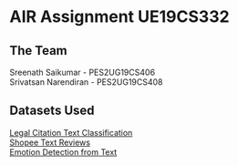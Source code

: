# AIR Assignment UE19CS332
## The Team
Sreenath Saikumar - PES2UG19CS406<br>
Srivatsan Narendiran - PES2UG19CS408

## Datasets Used
[Legal Citation Text Classification](https://www.kaggle.com/datasets/shivamb/legal-citation-text-classification)<br>
[Shopee Text Reviews](https://www.kaggle.com/datasets/shymammoth/shopee-reviews)<br>
[Emotion Detection from Text](https://www.kaggle.com/datasets/pashupatigupta/emotion-detection-from-text)
